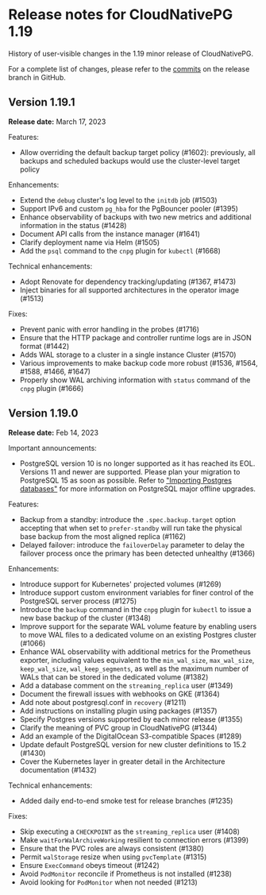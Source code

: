 # Release notes for CloudNativePG 1.19

History of user-visible changes in the 1.19 minor release of CloudNativePG.

For a complete list of changes, please refer to the
[commits](https://github.com/cloudnative-pg/cloudnative-pg/commits/release-1.19)
on the release branch in GitHub.

## Version 1.19.1

**Release date:** March 17, 2023

Features:

- Allow overriding the default backup target policy (#1602): previously, all
  backups and scheduled backups would use the cluster-level target policy

Enhancements:

- Extend the `debug` cluster's log level to the `initdb` job (#1503)
- Support IPv6 and custom `pg_hba` for the PgBouncer pooler (#1395)
- Enhance observability of backups with two new metrics and additional
  information in the status (#1428)
- Document API calls from the instance manager (#1641)
- Clarify deployment name via Helm (#1505)
- Add the `psql` command to the `cnpg` plugin for `kubectl` (#1668)

Technical enhancements:

- Adopt Renovate for dependency tracking/updating (#1367, #1473)
- Inject binaries for all supported architectures in the operator image (#1513)

Fixes:

- Prevent panic with error handling in the probes (#1716)
- Ensure that the HTTP package and controller runtime logs are in JSON format (#1442)
- Adds WAL storage to a cluster in a single instance Cluster (#1570)
- Various improvements to make backup code more robust (#1536, #1564, #1588, #1466,  #1647)
- Properly show WAL archiving information with `status` command of the `cnpg` plugin (#1666)

## Version 1.19.0

**Release date:** Feb 14, 2023

Important announcements:

- PostgreSQL version 10 is no longer supported as it has reached its EOL.
  Versions 11 and newer are supported. Please plan your migration to
  PostgreSQL 15 as soon as possible. Refer to
  ["Importing Postgres databases"](https://cloudnative-pg.io/documentation/current/database_import/)
  for more information on PostgreSQL major offline upgrades.

Features:

- Backup from a standby: introduce the `.spec.backup.target` option accepting
  that when set to `prefer-standby` will run take the physical base backup from
  the most aligned replica (#1162)
- Delayed failover: introduce the `failoverDelay` parameter to delay the
  failover process once the primary has been detected unhealthy (#1366)

Enhancements:

- Introduce support for Kubernetes' projected volumes (#1269)
- Introduce support custom environment variables for finer control of the
  PostgreSQL server process (#1275)
- Introduce the `backup` command in the `cnpg` plugin for `kubectl` to
  issue a new base backup of the cluster (#1348)
- Improve support for the separate WAL volume feature by enabling users to move
  WAL files to a dedicated volume on an existing Postgres cluster (#1066)
- Enhance WAL observability with additional metrics for the Prometheus
  exporter, including values equivalent to the `min_wal_size`, `max_wal_size`,
  `keep_wal_size`, `wal_keep_segments`, as well as the maximum number of WALs
  that can be stored in the dedicated volume (#1382)
- Add a database comment on the `streaming_replica` user (#1349)
- Document the firewall issues with webhooks on GKE (#1364)
- Add note about postgresql.conf in `recovery` (#1211)
- Add instructions on installing plugin using packages (#1357)
- Specify Postgres versions supported by each minor release (#1355)
- Clarify the meaning of PVC group in CloudNativePG (#1344)
- Add an example of the DigitalOcean S3-compatible Spaces (#1289)
- Update default PostgreSQL version for new cluster definitions to 15.2 (#1430)
- Cover the Kubernetes layer in greater detail in the Architecture
  documentation (#1432)

Technical enhancements:

- Added daily end-to-end smoke test for release branches (#1235)

Fixes:

- Skip executing a `CHECKPOINT` as the `streaming_replica` user (#1408)
- Make `waitForWalArchiveWorking` resilient to connection errors (#1399)
- Ensure that the PVC roles are always consistent (#1380)
- Permit `walStorage` resize when using `pvcTemplate` (#1315)
- Ensure `ExecCommand` obeys timeout (#1242)
- Avoid `PodMonitor` reconcile if Prometheus is not installed (#1238)
- Avoid looking for `PodMonitor` when not needed (#1213)
